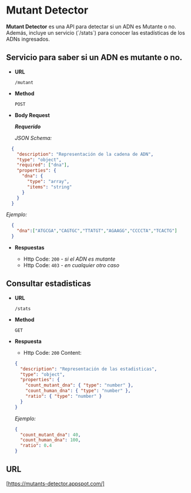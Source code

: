 # Mutant Detector

**Mutant Detector** es una API para detectar si un ADN es Mutante o no. Además, incluye un servicio (´/stats´) para conocer las estadísticas de los ADNs ingresados.

## Servicio para saber si un ADN es mutante o no.

* **URL**
  
  `/mutant`
  
* **Method**

  `POST`
  
* **Body Request**

  ***Requerido***

  *JSON Schema:*
	
```json
  {
    "description": "Representación de la cadena de ADN",
    "type": "object",
    "required": ["dna"],
    "properties": {
      "dna": {
        "type": "array",
        "items": "string"
      } 
    }
  }
```

  *Ejemplo:*
  
```json
  {
    "dna":["ATGCGA","CAGTGC","TTATGT","AGAAGG","CCCCTA","TCACTG"]
  }
```


* **Respuestas**

    * Http Code: `200`    *- si el ADN es mutante*
    * Http Code: `403`    *- en cualquier otro caso*


## Consultar estadisticas

* **URL**
  
  `/stats`
  
* **Method**

  `GET`
  
* **Respuesta**

    * Http Code: `200`
      Content: 
      
     ```json
     {
       "description": "Representación de las estadisticas",
       "type": "object",
       "properties": {
         "count_mutant_dna": { "type": "number" },
         "count_human_dna": { "type": "number" },
         "ratio": { "type": "number" }
       }
     }
     ```
     
     *Ejemplo:*
  
     ```json
     {
       "count_mutant_dna": 40,
       "count_human_dna": 100,
       "ratio": 0.4
     }
     ```
     
## URL

  [https://mutants-detector.appspot.com/]
